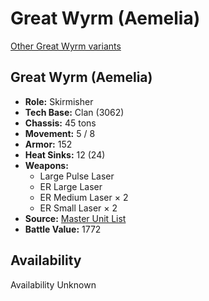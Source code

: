 # Great Wyrm (Aemelia) 

[Other Great Wyrm variants](../great_wyrm.md) 

## Great Wyrm (Aemelia) 

- **Role:** Skirmisher 
- **Tech Base:** Clan (3062) 
- **Chassis:** 45 tons 
- **Movement:** 5 / 8 
- **Armor:** 152 
- **Heat Sinks:** 12 (24) 
- **Weapons:** 
  - Large Pulse Laser 
  - ER Large Laser 
  - ER Medium Laser × 2 
  - ER Small Laser × 2 
- **Source:** [Master Unit List](http://masterunitlist.info/Unit/Details/1283/great-wyrm-aemelia) 
- **Battle Value:** 1772 

## Availability 

Availability Unknown 


